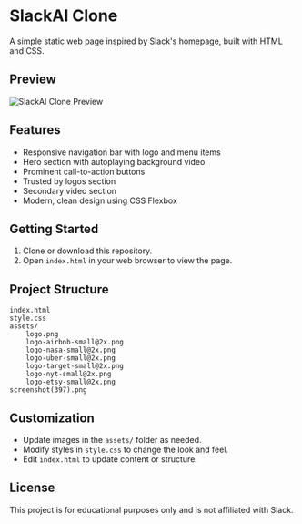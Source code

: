 # SlackAI Clone

A simple static web page inspired by Slack's homepage, built with HTML and CSS.

## Preview

![SlackAI Clone Preview](Screenshot(397).png)

## Features

- Responsive navigation bar with logo and menu items
- Hero section with autoplaying background video
- Prominent call-to-action buttons
- Trusted by logos section
- Secondary video section
- Modern, clean design using CSS Flexbox

## Getting Started

1. Clone or download this repository.
2. Open `index.html` in your web browser to view the page.

## Project Structure

```
index.html
style.css
assets/
    logo.png
    logo-airbnb-small@2x.png
    logo-nasa-small@2x.png
    logo-uber-small@2x.png
    logo-target-small@2x.png
    logo-nyt-small@2x.png
    logo-etsy-small@2x.png
screenshot(397).png
```

## Customization

- Update images in the `assets/` folder as needed.
- Modify styles in `style.css` to change the look and feel.
- Edit `index.html` to update content or structure.

## License

This project is for educational purposes only and is not affiliated with Slack.
